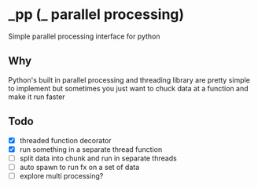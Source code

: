 # \_pp (\_ parallel processing)
Simple parallel processing interface for python

## Why
Python's built in parallel processing and threading library are pretty simple to implement but sometimes you just want to chuck data at a function and make it run faster

## Todo
- [x] threaded function decorator
- [x] run something in a separate thread function
- [ ] split data into chunk and run in separate threads
- [ ] auto spawn to run fx on a set of data
- [ ] explore multi processing?
